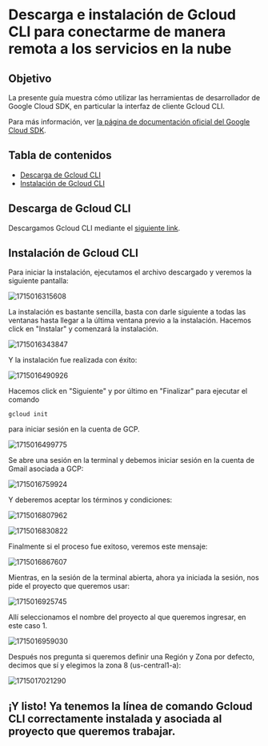 # Descarga e instalación de Gcloud CLI para conectarme de manera remota a los servicios en la nube

## Objetivo

La presente guía muestra cómo utilizar las herramientas de desarrollador de Google Cloud SDK, en particular la interfaz de cliente Gcloud CLI.

Para más información, ver [la página de documentación oficial del Google Cloud SDK](https://cloud.google.com/sdk?hl=es-419).

## Tabla de contenidos

* [Descarga de Gcloud CLI]()
* [Instalación de Gcloud CLI]()

## Descarga de Gcloud CLI

Descargamos Gcloud CLI mediante el [siguiente link](https://dl.google.com/dl/cloudsdk/channels/rapid/GoogleCloudSDKInstaller.exe?hl=es-419).

## Instalación de Gcloud CLI

Para iniciar la instalación, ejecutamos el archivo descargado y veremos la siguiente pantalla:

![1715016315608](image/gcloud_cli_install/1715016315608.png)

La instalación es bastante sencilla, basta con darle siguiente a todas las ventanas hasta llegar a la última ventana previo a la instalación. Hacemos click en "Instalar" y comenzará la instalación.

![1715016343847](image/gcloud_cli_install/1715016343847.png)

Y la instalación fue realizada con éxito:

![1715016490926](image/gcloud_cli_install/1715016490926.png)

Hacemos click en "Siguiente" y por último en "Finalizar" para ejecutar el comando

```
gcloud init
```

para iniciar sesión en la cuenta de GCP.

![1715016499775](image/gcloud_cli_install/1715016499775.png)

Se abre una sesión en la terminal y debemos iniciar sesión en la cuenta de Gmail asociada a GCP:

![1715016759924](image/gcloud_cli_install/1715016759924.png)

Y deberemos aceptar los términos y condiciones:

![1715016807962](image/gcloud_cli_install/1715016807962.png)

![1715016830822](image/gcloud_cli_install/1715016830822.png)

Finalmente si el proceso fue exitoso, veremos este mensaje:

![1715016867607](image/gcloud_cli_install/1715016867607.png)

Mientras, en la sesión de la terminal abierta, ahora ya iniciada la sesión, nos pide el proyecto que queremos usar:

![1715016925745](image/gcloud_cli_install/1715016925745.png)

Allí seleccionamos el nombre del proyecto al que queremos ingresar, en este caso 1.

![1715016959030](image/gcloud_cli_install/1715016959030.png)

Después nos pregunta si queremos definir una Región y Zona por defecto, decimos que sí y elegimos la zona 8 (us-central1-a):

![1715017021290](image/gcloud_cli_install/1715017021290.png)

## ¡Y listo! Ya tenemos la línea de comando Gcloud CLI correctamente instalada y asociada al proyecto que queremos trabajar.
